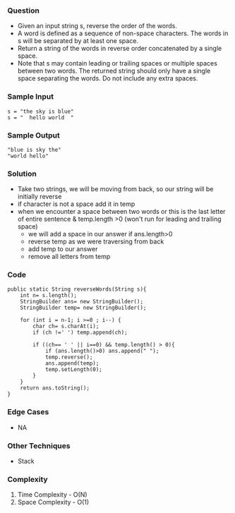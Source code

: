 ### Question
- Given an input string s, reverse the order of the words. 
- A word is defined as a sequence of non-space characters. The words in s will be separated by at least one space. 
- Return a string of the words in reverse order concatenated by a single space. 
- Note that s may contain leading or trailing spaces or multiple spaces between two words. The returned string should only have a single space separating the words. Do not include any extra spaces.

### Sample Input
    s = "the sky is blue"
    s = "  hello world  "

### Sample Output
    "blue is sky the"
    "world hello"

### Solution
- Take two strings, we will be moving from back, so our string will be initially reverse
- if character is not a space add it in temp
- when we encounter a space between two words or this is the last letter of entire sentence & temp.length >0 (won't run for leading and trailing space)
  - we will add a space in our answer if ans.length>0
  - reverse temp as we were traversing from back
  - add temp to our answer
  - remove all letters from temp

### Code
    public static String reverseWords(String s){
        int n= s.length();
        StringBuilder ans= new StringBuilder();
        StringBuilder temp= new StringBuilder();

        for (int i = n-1; i >=0 ; i--) {
            char ch= s.charAt(i);
            if (ch !=' ') temp.append(ch);

            if ((ch== ' ' || i==0) && temp.length() > 0){
                if (ans.length()>0) ans.append(" ");
                temp.reverse();
                ans.append(temp);
                temp.setLength(0);
            }
        }
        return ans.toString();
    }

### Edge Cases
- NA

### Other Techniques
- Stack

### Complexity
1. Time Complexity - O(N)
2. Space Complexity - O(1)